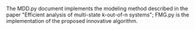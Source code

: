 The MDD.py document implements the modeling method described in the paper "Efficient analysis of multi-state k-out-of-n systems";
FMG.py is the implementation of the proposed innovative algorithm.
